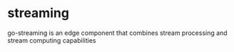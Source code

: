 # streaming
go-streaming is an edge component that combines stream processing and stream computing capabilities

